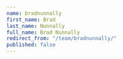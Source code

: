 ```yaml
---
name: bradnunnally
first_name: Brad
last_name: Nunnally
full_name: Brad Nunnally
redirect_from: "/team/bradnunnally/"
published: false
---
```


